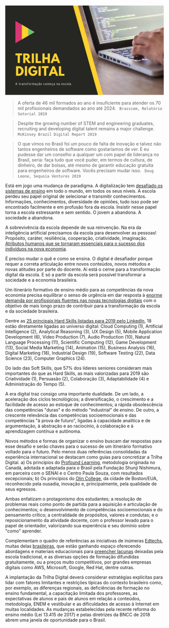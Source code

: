 ![capa](https://github.com/mauro-zac/Trilha-Digital/blob/master/TrilhaDigitalCapa.jpg)

> A oferta de 46 mil formados ao ano é insuficiente para atender os 70 mil profissionais demandados ao ano até 2024.
> `	Brasscom, Relatório Setorial 2019`

> Despite the growing number of STEM and engineering graduates, recruiting
> and developing digital talent remains a major challenge.
> `	McKinsey Brazil Digital Report 2019`

> O que vimos no Brasil foi um pouco de falta de inovação e talvez não tantos engenheiros de software como gostaríamos de ver. E eu pudesse dar um conselho a qualquer um com papel de liderança no Brasil, seria: faça tudo que você puder, em termos de cultura, de dinheiro, de dar bolsas, até mesmo de garantir educação gratuita para engenheiros de software. Vocês precisam mudar isso.
> `	Doug Leone, Sequoia Ventures 2019`

Está em jogo uma mudança de paradigma. A digitalização tem [desafiado os sistemas de ensino](http://www.europarl.europa.eu/cmsdata/84195/Presentation%20Kirsti%20Lonka.pdf) em todo o mundo, em todos os seus níveis. A escola perdeu seu papel original de selecionar e transmitir conhecimentos. Informações, conhecimentos, diversidade de opiniões, tudo isso pode ser encontrado facilmente e em profusão fora da escola. Insistir nesse papel torna a escola estressante e sem sentido. O jovem a abandona. A sociedade a abandona.  

A sobrevivência da escola depende de sua reinvenção. Na era da inteligência artificial precisamos da escola para desenvolver as pessoas! Propósito, caráter, resiliência, cooperação, criatividade, imaginação. [Atributos humanos que se tornaram essenciais para o sucesso dos indivíduos na nova economia](https://en.wikipedia.org/wiki/The_Second_Machine_Age). 

É preciso mudar o quê e como se ensina. O digital é desafiador porque requer a correta articulação entre novos conteúdos, novos métodos e novas atitudes por parte do docente. Aí está o cerne para a transformação digital da escola. E só a partir da escola será possível transformar a sociedade e a economia brasileira.  

Um itinerário formativo de ensino médio para as competências da nova economia precisa equilibrar o senso de urgência em dar resposta à [enorme demanda por profissionais fluentes nas novas tecnologias digitais]( https://economia.estadao.com.br/noticias/geral,em-um-pais-com-desemprego-de-13-sobram-vagas-na-area-de-tecnologia,70002816007) com o objetivo de mais longo prazo de contribuir para a transformação da escola e da sociedade brasileira.

Dentre as [25 principais Hard Skills listadas para 2019 pelo LinkedIn](https://learning.linkedin.com/blog/top-skills/the-skills-companies-need-most-in-2019--and-how-to-learn-them), 18 estão diretamente ligadas ao universo digital: Cloud Computing (1), Artificial Intelligence (2), Analytical Reasoning (3), UX Design (5), Mobile Application Development (6), Video Production (7), Audio Production (10), Natural Language Processing (11), Scientific Computing (12), Game Development (13), Social Media Marketing (14), Animation (15), Business Analysis (16), Digital Marketing (18), Industrial Design (19), Software Testing (22), Data Science (23), Computer Graphics (24).

Do lado das Soft Skills, que 57% dos líderes seniores consideram mais importantes do que as Hard Skills, as mais valorizadas para 2019 são Criatividade (1), Persuasão (2), Colaboração (3), Adaptabilidade (4) e Administração do Tempo (5).

A era digital traz consigo uma importante dualidade. De um lado, a aceleração dos ciclos tecnológicos; a diversificação, o crescimento e a facilidade de acesso ao estoque de conhecimentos; a rápida obsolescência das competências "duras" e do método "industrial" de ensino. De outro, a crescente relevância das competências socioemocionais e das competências "à prova de futuro", ligadas à capacidade analítica e de argumentação, à abstração e ao raciocínio, à colaboração e à aprendizagem contínua e autônoma. 

Novos métodos e formas de organizar o ensino buscam dar respostas para esse desafio e serão chaves para o sucesso de um itinerário formativo voltado para o futuro. Pelo menos duas referências consolidadas da experiência internacional se destacam como guias para concretizar a Trilha Digital. a) Os princípios do [Profound Learning](http://imaginaleducation.com/profound-learning.html), metodologia originada no Canadá, adotada e adaptada para o Brasil pela Fundação Shunji Nishimura, em parceira com o SENAI e o Centro Paula Souza, com resultados excepcionais; b) Os princípios do [Olin College](http://olin.smartcatalogiq.com/en/2018-19/Catalog/Programs-of-Study-and-Degree-Requirements/Curriculum-Goals-and-Outcomes), da cidade de Boston/EUA, reconhecido pela ousadia, inovação e, principalmente, pela qualidade de seus egressos. 

Ambas enfatizam o protagonismo dos estudantes; a resolução de problemas reais como ponto de partida para a aquisição e articulação de conhecimentos; o desenvolvimento de competências socioemocionais e do pensamento crítico; a centralidade de propósitos, valores e condutas; e o reposicionamento da atividade docente, com o professor levado para o papel de orientador, valorizando sua experiência e seu domínio sobre "como" aprender. 

Complementam o quadro de referências as iniciativas de inúmeras [Edtechs](http://www.cieb.net.br/wp-content/uploads/2018/08/Mapeamento-de-Edtechs-FINAL.pdf), muitas delas [brasileiras](https://www.correiobraziliense.com.br/app/noticia/economia/2018/02/12/internas_economia,659339/edutechs-startups-de-educacao-comecam-a-transformar-o-ensino.shtml), que estão ganhando espaço oferecendo abordagens e materiais educacionais para [preencher lacunas](https://blogs.worldbank.org/edutech/20-innovative-edtech-projects-around-world) deixadas pela escola tradicional, e as diversas opções de formação difundidas gratuitamente, ou a preços muito competitivos, por grandes empresas digitais como AWS, Microsoft, Google, Red Hat, dentre outras.

A implantação da Trilha Digital deverá considerar estratégias explícitas para lidar com fatores limitantes e restrições típicas do contexto brasileiro como, por exemplo, as diferenças regionais, as deficiências de formação no ensino fundamental, a capacitação limitada dos professores, as expectativas de alunos e pais de alunos em relação a conteúdos, metodologia, ENEM e vestibular e as dificuldades de acesso à Internet em muitas localidades. As mudanças estabelecidas pela recente reforma do ensino médio (Lei 13.415 de 2017) e pelas diretrizes da BNCC de 2018 abrem uma janela de oportunidade para o Brasil.   
